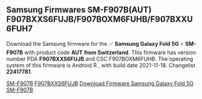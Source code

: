 <h2>Samsung Firmwares SM-F907B(AUT) F907BXXS6FUJB/F907BOXM6FUHB/F907BXXU6FUH7</h2>
Download the Samsung firmware for the ✅ <strong>Samsung Galaxy Fold 5G </strong> ⭐ <strong>SM-F907B</strong> with product code <strong>AUT</strong> <strong> from Switzerland</strong>. This firmware has version number PDA <strong>F907BXXS6FUJB</strong> and CSC F907BOXM6FUHB. The operating system of this firmware is Android R , with build date 2021-11-18. Changelist <strong>22417781</strong>.


[SM-F907B](https://samfirm.shop/samsung/model/SM-F907B)
[F907BXXS6FUJB](https://samfirm.shop/samsung/pda/F907BXXS6FUJB)
[Download Firmware Samsung Galaxy Fold 5G SM-F907B](https://samfirm.shop/samsung/firmware/475708)
